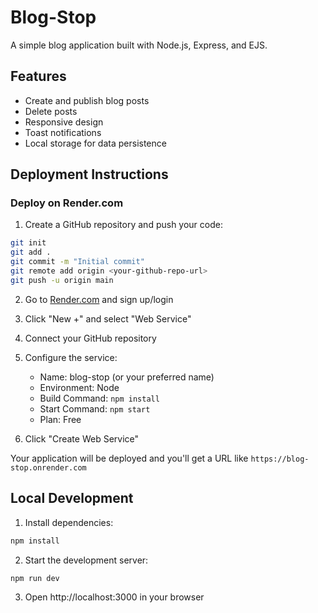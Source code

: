 # Blog-Stop

A simple blog application built with Node.js, Express, and EJS.

## Features
- Create and publish blog posts
- Delete posts
- Responsive design
- Toast notifications
- Local storage for data persistence

## Deployment Instructions

### Deploy on Render.com

1. Create a GitHub repository and push your code:
```bash
git init
git add .
git commit -m "Initial commit"
git remote add origin <your-github-repo-url>
git push -u origin main
```

2. Go to [Render.com](https://render.com) and sign up/login

3. Click "New +" and select "Web Service"

4. Connect your GitHub repository

5. Configure the service:
   - Name: blog-stop (or your preferred name)
   - Environment: Node
   - Build Command: `npm install`
   - Start Command: `npm start`
   - Plan: Free

6. Click "Create Web Service"

Your application will be deployed and you'll get a URL like `https://blog-stop.onrender.com`

## Local Development

1. Install dependencies:
```bash
npm install
```

2. Start the development server:
```bash
npm run dev
```

3. Open http://localhost:3000 in your browser 